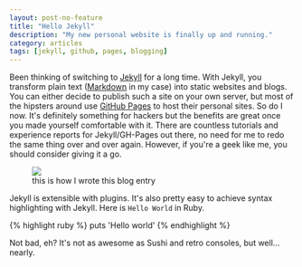 ```yaml
---
layout: post-no-feature
title: "Hello Jekyll"
description: "My new personal website is finally up and running."
category: articles
tags: [jekyll, github, pages, blogging]
---
```


Been thinking of switching to [Jekyll](http://jekyllrb.com/) for a long time. With Jekyll, you transform plain text ([Markdown](https://daringfireball.net/projects/markdown/) in my case) into static websites and blogs. You can either decide to publish such a site on your own server, but most of the hipsters around use [GitHub Pages](http://pages.github.com/) to host their personal sites. So do I now. It's definitely something for hackers but the benefits are great once you made yourself comfortable with it. There are countless tutorials and experience reports for Jekyll/GH-Pages out there, no need for me to redo the same thing over and over again. However, if you're a geek like me, you should consider giving it a go. 

<figure>
	<img src="http://cl.ly/image/440E3r2T2c2e/Screen%20Shot%202014-02-15%20at%2016.33.31.png">
	<figcaption>this is how I wrote this blog entry</figcaption>
</figure>

Jekyll is extensible with plugins. It's also pretty easy to achieve syntax highlighting with Jekyll. Here is `Hello World` in Ruby.

{% highlight ruby %}
puts 'Hello world'
{% endhighlight %}

Not bad, eh? It's not as awesome as Sushi and retro consoles, but well... nearly.